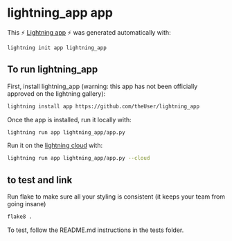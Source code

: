 # lightning_app app

This ⚡ [Lightning app](lightning.ai) ⚡ was generated automatically with:

```bash
lightning init app lightning_app
```

## To run lightning_app

First, install lightning_app (warning: this app has not been officially approved on the lightning gallery):

```bash
lightning install app https://github.com/theUser/lightning_app
```

Once the app is installed, run it locally with:

```bash
lightning run app lightning_app/app.py
```

Run it on the [lightning cloud](lightning.ai) with:

```bash
lightning run app lightning_app/app.py --cloud
```

## to test and link

Run flake to make sure all your styling is consistent (it keeps your team from going insane)

```bash
flake8 .
```

To test, follow the README.md instructions in the tests folder.
